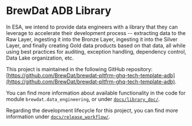 # BrewDat ADB Library

In ESA, we intend to provide data engineers with a library that they can leverage to accelerate their development process -- extracting data to the Raw Layer, ingesting it into the Bronze Layer, ingesting it into the Silver Layer, and finally creating Gold data products based on that data, all while using best practices for auditing, exception handling, dependency control, Data Lake organization, etc. 

This project is maintained in the following GitHub repository: [https://github.com/BrewDat/brewdat-pltfrm-ghq-tech-template-adb](https://github.com/BrewDat/brewdat-pltfrm-ghq-tech-template-adb).

You can find more information about available functionality in the code for module `brewdat.data_engineering`, or under [`docs/library_doc/`](docs/library_doc/index.md).

Regarding the development lifecycle for this project, you can find more information under [`docs/release_workflow/`](docs/release_workflow/release_workflow.md).
